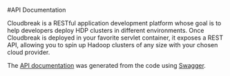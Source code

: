 #API Documentation

 Cloudbreak is a RESTful application development platform whose goal is to help developers deploy HDP clusters in different environments. Once Cloudbreak is deployed in your favorite servlet container, it exposes a REST API, allowing you to spin up Hadoop clusters of any size with your chosen cloud provider.

The [API documentation](https://app.swaggerhub.com/api/Cloudbreak/Cloudbreak/1.6.3) was generated from the code using [Swagger](http://swagger.io/).
